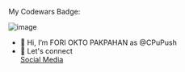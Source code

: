 My Codewars Badge:

![image](https://www.codewars.com/users/CPuPush/badges/large)
- 👋 Hi,  I’m FORI OKTO PAKPAHAN as @CPuPush
- 👀 Let's connect <br>
<a href="https://cpupush.github.io/forioktopakpahan/">Social Media</a>


<!---
CPuPush/CPuPush is a ✨ special ✨ repository because its `README.md` (this file) appears on your GitHub profile.
You can click the Preview link to take a look at your changes.
--->
